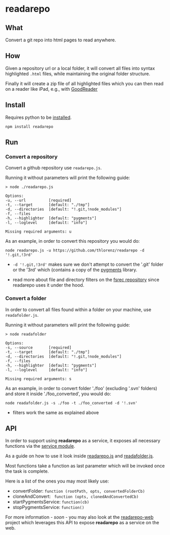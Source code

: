 # readarepo

## What 

Convert a git repo into html pages to read anywhere.

## How

Given a repository url or a local folder, it will convert all files into syntax
highlighted `.html` files, while maintaining the original folder structure.

Finally it will create a zip file of all highlighted files which you can then
read on a reader like iPad, e.g., with
[GoodReader](http://itunes.apple.com/app/id363448914?mt=8)


## Install

Requires python to be [installed](http://www.python.org/getit/).
    
    npm install readarepo

## Run
    
### Convert a repository

Convert a github repository use `readarepo.js`.

Running it without parameters will print the following guide:

    > node ./readarepo.js

    Options:
    -u, --url          [required]
    -t, --target       [default: "./tmp"]
    -d, --directories  [default: "!.git,!node_modules"]
    -f, --files        
    -h, --highlighter  [default: "pygments"]
    -l, --loglevel     [default: "info"]

    Missing required arguments: u

As an example, in order to convert this repository you would do:

    node readarepo.js -u https://github.com/thlorenz/readarepo -d '!.git,!3rd' 

- `-d '!.git,!3rd'` makes sure we don't attempt to convert the '.git' folder or
the '3rd' which (contains a copy of the [pygments](http://pygments.org)
library.

- read more about file and directory filters on the [fsrec
repository](https://github.com/thlorenz/fsrec) since readarepo uses it under
the hood.

### Convert a folder

In order to convert all files found within a folder on your machine, use `readafolder.js`.

Running it without parameters will print the following guide:

    > node readafolder

    Options:
    -s, --source       [required]
    -t, --target       [default: "./tmp"]
    -d, --directories  [default: "!.git,!node_modules"]
    -f, --files        
    -h, --highlighter  [default: "pygments"]
    -l, --loglevel     [default: "info"]

    Missing required arguments: s

As an example, in order to convert folder './foo' (excluding '.svn' folders) and store it inside './foo_converted', you would do:

    node readafolder.js -s ./foo -t ./foo_converted -d '!.svn'

- filters work the same as explained above

## API

In order to support using **readarepo** as a service, it exposes all necessary
functions via the [service module](./readarepo/blob/master/lib/service.js).

As a guide on how to use it look inside
[readarepo.js](./readarepo/blob/master/readarepo.js) and
[readafolder.js](./readarepo/blob/master/readafolder.js).

Most functions take a function as last parameter which will be invoked once the task is complete.

Here is a list of the ones you may most likely use:

- convertFolder:  `function (rootPath, opts, convertedFolderCb)`
- cloneAndConvert: ` function (opts, clonedAndConvertedCb)`
- startPygmentsService: `function(cb)`
- stopPygmentsService: `function()`

For more information - *soon* - you may also look at the
[readarepo-web](https://github.com/thlorenz/readarepo-web) project which
leverages this API to expose **readarepo** as a service on the web.

